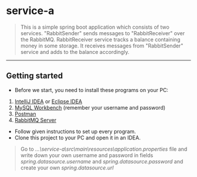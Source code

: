 # service-a
>This is a simple spring boot application which consists of two services. "RabbitSender" sends messages to "RabbitReceiver" over the RabbitMQ. 
RabbitReceiver service tracks a balance containing money in some storage. 
It receives messages from "RabbitSender" service and adds to the balance accordingly.
----
## Getting started
- Before we start, you need to install these programs on your PC:
1. [IntelliJ IDEA](https://www.jetbrains.com/idea/download/) or [Eclipse IDEA](https://www.eclipse.org/downloads/)
2. [MySQL Workbench](https://dev.mysql.com/downloads/workbench/) (remember your username and password)
3. [Postman](https://www.getpostman.com/downloads/)
4. [RabbitMQ Server](https://www.rabbitmq.com/download.html)
- Follow given instructions to set up every program.
- Clone this project to your PC and open it in an IDEA.
>Go to *...\service-a\src\main\resources\application.properties* file and write down your own username and password in fields
*spring.datasource.username* and 
*spring.datasource.password* and create your own *spring.datasource.url*
